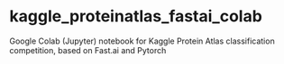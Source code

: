 # kaggle_proteinatlas_fastai_colab
Google Colab (Jupyter) notebook for Kaggle Protein Atlas classification competition, based on Fast.ai and Pytorch
